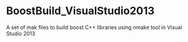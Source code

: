 # BoostBuild_VisualStudio2013
A set of mak files to build boost C++ libraries using nmake tool in Visual Studio 2013
